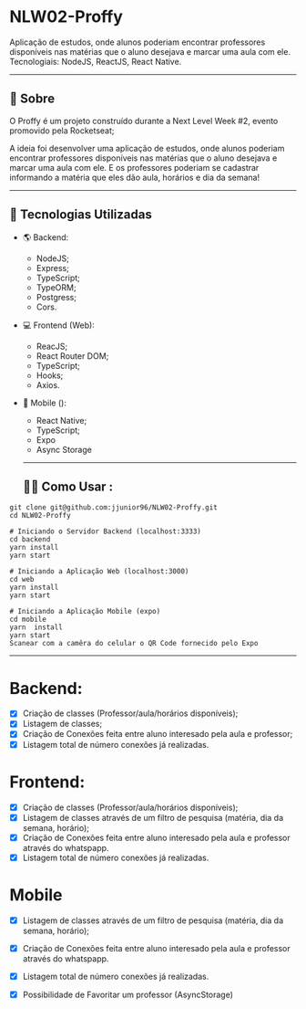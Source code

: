 # NLW02-Proffy
Aplicação de estudos, onde alunos poderiam encontrar professores disponíveis nas matérias que o aluno desejava e marcar uma aula com ele. Tecnologiais: NodeJS, ReactJS, React Native.

---

## 📔 Sobre

O Proffy é um projeto construído durante a Next Level Week #2, evento promovido pela Rocketseat;

A ideia foi desenvolver uma aplicação de estudos, onde alunos poderiam encontrar professores disponíveis nas matérias que o aluno desejava e marcar uma aula com ele. E os professores poderiam se cadastrar informando a matéria que eles dão aula, horários e dia da semana!

---

## :rocket: Tecnologias Utilizadas

- 🌎 Backend:
  - NodeJS;
  - Express;
  - TypeScript;
  - TypeORM;
  - Postgress;
  - Cors.
  
- 💻 Frontend (Web):
  - ReacJS;
  - React Router DOM;
  - TypeScript;
  - Hooks;
  - Axios.
  
- 📱  Mobile ():
  - React Native;
  - TypeScript;
  - Expo
  - Async Storage
  
  ---
  
  ## 👨‍💻️ Como Usar  :

```shell
git clone git@github.com:jjunior96/NLW02-Proffy.git
cd NLW02-Proffy

# Iniciando o Servidor Backend (localhost:3333)
cd backend
yarn install
yarn start

# Iniciando a Aplicação Web (localhost:3000)
cd web
yarn install
yarn start

# Iniciando a Aplicação Mobile (expo)
cd mobile
yarn  install
yarn start
Scanear com a camêra do celular o QR Code fornecido pelo Expo
```

---

# Backend:

  - [x] Criação de classes (Professor/aula/horários disponíveis);
  - [x] Listagem de classes;
  - [x] Criação de Conexões feita entre aluno interesado pela aula e professor;
  - [x] Listagem total de número conexões já realizadas.

# Frontend:
  - [x] Criação de classes (Professor/aula/horários disponíveis);
  - [x] Listagem de classes através de um filtro de pesquisa (matéria, dia da semana, horário);
  - [x] Criação de Conexões feita entre aluno interesado pela aula e professor através do whatspapp.
  - [x] Listagem total de número conexões já realizadas.

# Mobile

  - [x] Listagem de classes através de um filtro de pesquisa (matéria, dia da semana, horário);
  - [x] Criação de Conexões feita entre aluno interesado pela aula e professor através do whatspapp.
  - [x] Listagem total de número conexões já realizadas.
  - [x] Possibilidade de Favoritar um professor (AsyncStorage)
  
